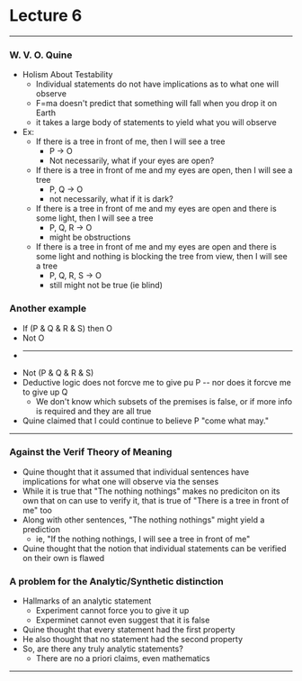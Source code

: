 <h1>Lecture 6</h1>

---

<h3>W. V. O. Quine</h3>

  * Holism About Testability
      - Individual statements do not have implications as to what one will observe
      - F=ma doesn't predict that something will fall when you drop it on Earth
      - it takes a large body of statements to yield what you will observe
  * Ex:
      - If there is a tree in front of me, then I will see a tree
          + P &rarr; O
          + Not necessarily, what if your eyes are open?
      - If there is a tree in front of me and my eyes are open, then I will see a tree
          + P, Q &rarr; O
          + not necessarily, what if it is dark?
      - If there is a tree in front of me and my eyes are open and there is some light, then I will see a tree
          + P, Q, R &rarr; O
          + might be obstructions
      - If there is a tree in front of me and my eyes are open and there is some light and nothing is blocking the tree from view, then I will see a tree
          + P, Q, R, S &rarr; O
          + still might not be true (ie blind)

<h3>Another example</h3>

  * If (P & Q & R & S) then O
  * Not O
  * ---------
  * Not (P & Q & R & S)
  * Deductive logic does not forcve me to give pu P -- nor does it forcve me to give up Q
      - We don't know which subsets of the premises is false, or if more info is required and they are all true
  * Quine claimed that I could continue to believe P "come what may."

---

<h3>Against the Verif Theory of Meaning</h3>

  * Quine thought that it assumed that individual sentences have implications for what one will observe via the senses
  * While it is true that "The nothing nothings" makes no prediciton on its own that on can use to verify it, that is true of "There is a tree in front of me" too
  * Along with other sentences, "The nothing nothings" might yield a prediction
      - ie, "If the nothing nothings, I will see a tree in front of me"
  * Quine thought that the notion that individual statements can be verified on their own is flawed

<h3>A problem for the Analytic/Synthetic distinction</h3>

  * Hallmarks of an analytic statement
      - Experiment cannot force you to give it up
      - Experminet cannot even suggest that it is false
  * Quine thought that every statement had the first property
  * He also thought that no statement had the second property
  * So, are there any truly analytic statements?
      - There are no a priori claims, even mathematics


---

